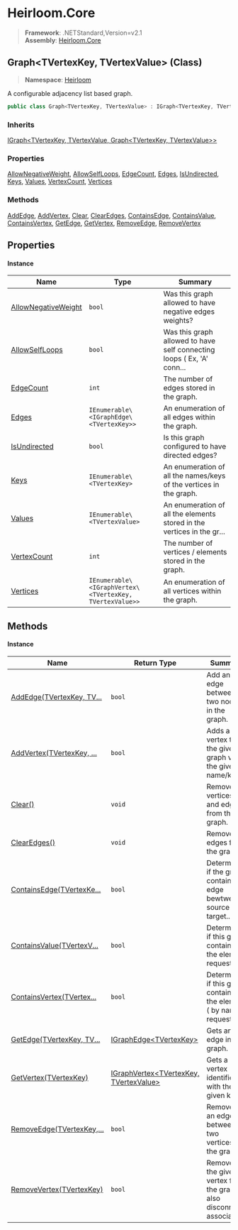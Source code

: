 # Heirloom.Core

> **Framework**: .NETStandard,Version=v2.1  
> **Assembly**: [Heirloom.Core][0]

## Graph\<TVertexKey, TVertexValue> (Class)

> **Namespace**: [Heirloom][0]

A configurable adjacency list based graph.

```cs
public class Graph<TVertexKey, TVertexValue> : IGraph<TVertexKey, TVertexValue, Graph<TVertexKey, TVertexValue>>
```

### Inherits

[IGraph\<TVertexKey, TVertexValue, Graph\<TVertexKey, TVertexValue>>][1]

### Properties

[AllowNegativeWeight][2], [AllowSelfLoops][3], [EdgeCount][4], [Edges][5], [IsUndirected][6], [Keys][7], [Values][8], [VertexCount][9], [Vertices][10]

### Methods

[AddEdge][11], [AddVertex][12], [Clear][13], [ClearEdges][14], [ContainsEdge][15], [ContainsValue][16], [ContainsVertex][17], [GetEdge][18], [GetVertex][19], [RemoveEdge][20], [RemoveVertex][21]

## Properties

#### Instance

| Name                     | Type                                                    | Summary                                                                |
|--------------------------|---------------------------------------------------------|------------------------------------------------------------------------|
| [AllowNegativeWeight][2] | `bool`                                                  | Was this graph allowed to have negative edges weights?                 |
| [AllowSelfLoops][3]      | `bool`                                                  | Was this graph allowed to have self connecting loops ( Ex, 'A' conn... |
| [EdgeCount][4]           | `int`                                                   | The number of edges stored in the graph.                               |
| [Edges][5]               | `IEnumerable\<IGraphEdge\<TVertexKey>>`                 | An enumeration of all edges within the graph.                          |
| [IsUndirected][6]        | `bool`                                                  | Is this graph configured to have directed edges?                       |
| [Keys][7]                | `IEnumerable\<TVertexKey>`                              | An enumeration of all the names/keys of the vertices in the graph.     |
| [Values][8]              | `IEnumerable\<TVertexValue>`                            | An enumeration of all the elements stored in the vertices in the gr... |
| [VertexCount][9]         | `int`                                                   | The number of vertices / elements stored in the graph.                 |
| [Vertices][10]           | `IEnumerable\<IGraphVertex\<TVertexKey, TVertexValue>>` | An enumeration of all vertices within the graph.                       |

## Methods

#### Instance

| Name                            | Return Type                                   | Summary                                                                |
|---------------------------------|-----------------------------------------------|------------------------------------------------------------------------|
| [AddEdge(TVertexKey, TV...][11] | `bool`                                        | Add an edge between two nodes in the graph.                            |
| [AddVertex(TVertexKey, ...][12] | `bool`                                        | Adds a vertex to the given graph via the given name/key.               |
| [Clear()][13]                   | `void`                                        | Removes all vertices and edges from the graph.                         |
| [ClearEdges()][14]              | `void`                                        | Removes all edges from the graph.                                      |
| [ContainsEdge(TVertexKe...][15] | `bool`                                        | Determines if the graph contains an edge bewtween source and target... |
| [ContainsValue(TVertexV...][16] | `bool`                                        | Determines if this graph contains the element requested.               |
| [ContainsVertex(TVertex...][17] | `bool`                                        | Determines if this graph contains the element ( by name ) requested.   |
| [GetEdge(TVertexKey, TV...][18] | [IGraphEdge\<TVertexKey>][22]                 | Gets an edge in the graph.                                             |
| [GetVertex(TVertexKey)][19]     | [IGraphVertex\<TVertexKey, TVertexValue>][23] | Gets a vertex identified with the given key.                           |
| [RemoveEdge(TVertexKey,...][20] | `bool`                                        | Removes an edge between two vertices in the graph.                     |
| [RemoveVertex(TVertexKey)][21]  | `bool`                                        | Removes the given vertex from the graph ( also disconnects associat... |

[0]: ../../Heirloom.Core.md
[1]: IGraph[TVertexKey,TVertexValue,Graph[TVertexKey,TVertexValue]].md
[2]: Graph[TVertexKey,TVertexValue]/AllowNegativeWeight.md
[3]: Graph[TVertexKey,TVertexValue]/AllowSelfLoops.md
[4]: Graph[TVertexKey,TVertexValue]/EdgeCount.md
[5]: Graph[TVertexKey,TVertexValue]/Edges.md
[6]: Graph[TVertexKey,TVertexValue]/IsUndirected.md
[7]: Graph[TVertexKey,TVertexValue]/Keys.md
[8]: Graph[TVertexKey,TVertexValue]/Values.md
[9]: Graph[TVertexKey,TVertexValue]/VertexCount.md
[10]: Graph[TVertexKey,TVertexValue]/Vertices.md
[11]: Graph[TVertexKey,TVertexValue]/AddEdge.md
[12]: Graph[TVertexKey,TVertexValue]/AddVertex.md
[13]: Graph[TVertexKey,TVertexValue]/Clear.md
[14]: Graph[TVertexKey,TVertexValue]/ClearEdges.md
[15]: Graph[TVertexKey,TVertexValue]/ContainsEdge.md
[16]: Graph[TVertexKey,TVertexValue]/ContainsValue.md
[17]: Graph[TVertexKey,TVertexValue]/ContainsVertex.md
[18]: Graph[TVertexKey,TVertexValue]/GetEdge.md
[19]: Graph[TVertexKey,TVertexValue]/GetVertex.md
[20]: Graph[TVertexKey,TVertexValue]/RemoveEdge.md
[21]: Graph[TVertexKey,TVertexValue]/RemoveVertex.md
[22]: IGraphEdge[TVertexKey].md
[23]: IGraphVertex[TVertexKey,TVertexValue].md
